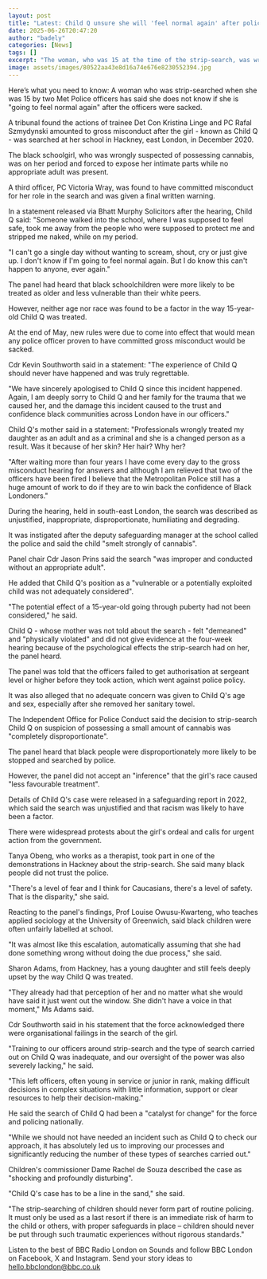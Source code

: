 ```yaml
---
layout: post
title: "Latest: Child Q unsure she will 'feel normal again' after police strip-search"
date: 2025-06-26T20:47:20
author: "badely"
categories: [News]
tags: []
excerpt: "The woman, who was 15 at the time of the strip-search, was wrongly suspected of possessing cannabis."
image: assets/images/80522aa43e8d16a74e676e8230552394.jpg
---
```


Here’s what you need to know: A woman who was strip-searched when she was 15 by two Met Police officers has said she does not know if she is "going to feel normal again" after the officers were sacked.

A tribunal found the actions of trainee Det Con Kristina Linge and PC Rafal Szmydynski amounted to gross misconduct after the girl - known as Child Q - was searched at her school in Hackney, east London, in December 2020.

The black schoolgirl, who was wrongly suspected of possessing cannabis, was on her period and forced to expose her intimate parts while no appropriate adult was present.

A third officer, PC Victoria Wray, was found to have committed misconduct for her role in the search and was given a final written warning.

In a statement released via Bhatt Murphy Solicitors after the hearing, Child Q said: "Someone walked into the school, where I was supposed to feel safe, took me away from the people who were supposed to protect me and stripped me naked, while on my period.

"I can't go a single day without wanting to scream, shout, cry or just give up. I don't know if I'm going to feel normal again. But I do know this can't happen to anyone, ever again."

The panel had heard that black schoolchildren were more likely to be treated as older and less vulnerable than their white peers.

However, neither age nor race was found to be a factor in the way 15-year-old Child Q was treated.

At the end of May, new rules were due to come into effect that would mean any police officer proven to have committed gross misconduct would be sacked.

Cdr Kevin Southworth said in a statement: "The experience of Child Q should never have happened and was truly regrettable.

"We have sincerely apologised to Child Q since this incident happened. Again, I am deeply sorry to Child Q and her family for the trauma that we caused her, and the damage this incident caused to the trust and confidence black communities across London have in our officers."

Child Q's mother said in a statement: "Professionals wrongly treated my daughter as an adult and as a criminal and she is a changed person as a result. Was it because of her skin? Her hair? Why her?

"After waiting more than four years I have come every day to the gross misconduct hearing for answers and although I am relieved that two of the officers have been fired I believe that the Metropolitan Police still has a huge amount of work to do if they are to win back the confidence of Black Londoners." 

During the hearing, held in south-east London, the search was described as unjustified, inappropriate, disproportionate, humiliating and degrading.

It was instigated after the deputy safeguarding manager at the school called the police and said the child "smelt strongly of cannabis".

Panel chair Cdr Jason Prins said the search "was improper and conducted without an appropriate adult".

He added that Child Q's position as a "vulnerable or a potentially exploited child was not adequately considered".

"The potential effect of a 15-year-old going through puberty had not been considered," he said.

Child Q - whose mother was not told about the search - felt "demeaned" and "physically violated" and did not give evidence at the four-week hearing because of the psychological effects the strip-search had on her, the panel heard.

The panel was told that the officers failed to get authorisation at sergeant level or higher before they took action, which went against police policy.

It was also alleged that no adequate concern was given to Child Q's age and sex, especially after she removed her sanitary towel.

The Independent Office for Police Conduct said the decision to strip-search Child Q on suspicion of possessing a small amount of cannabis was "completely disproportionate".

The panel heard that black people were disproportionately more likely to be stopped and searched by police.

However, the panel did not accept an "inference" that the girl's race caused "less favourable treatment".

Details of Child Q's case were released in a safeguarding report in 2022, which said the search was unjustified and that racism was likely to have been a factor.

There were widespread protests about the girl's ordeal and calls for urgent action from the government.

Tanya Obeng, who works as a therapist, took part in one of the demonstrations in Hackney about the strip-search. She said many black people did not trust the police.

"There's a level of fear and I think for Caucasians, there's a level of safety. That is the disparity," she said.

Reacting to the panel's findings, Prof Louise Owusu-Kwarteng, who teaches applied sociology at the University of Greenwich, said black children were often unfairly labelled at school.

"It was almost like this escalation, automatically assuming that she had done something wrong without doing the due process," she said.

Sharon Adams, from Hackney, has a young daughter and still feels deeply upset by the way Child Q was treated.

"They already had that perception of her and no matter what she would have said it just went out the window. She didn't have a voice in that moment," Ms Adams said.

Cdr Southworth said in his statement that the force acknowledged there were organisational failings in the search of the girl.

"Training to our officers around strip-search and the type of search carried out on Child Q was inadequate, and our oversight of the power was also severely lacking," he said.

"This left officers, often young in service or junior in rank, making difficult decisions in complex situations with little information, support or clear resources to help their decision-making."

He said the search of Child Q had been a "catalyst for change" for the force and policing nationally.

"While we should not have needed an incident such as Child Q to check our approach, it has absolutely led us to improving our processes and significantly reducing the number of these types of searches carried out."

Children's commissioner Dame Rachel de Souza described the case as "shocking and profoundly disturbing".

"Child Q's case has to be a line in the sand," she said.

"The strip-searching of children should never form part of routine policing. It must only be used as a last resort if there is an immediate risk of harm to the child or others, with proper safeguards in place – children should never be put through such traumatic experiences without rigorous standards."

Listen to the best of BBC Radio London on Sounds and follow BBC London on Facebook, X and Instagram. Send your story ideas to hello.bbclondon@bbc.co.uk

